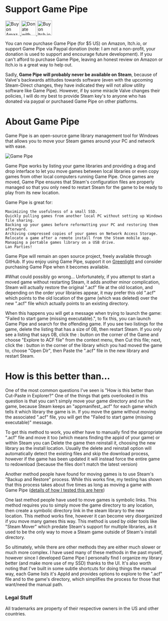 # Support Game Pipe
<a href="https://www.amazon.com/Game-Pipe-Steam-Games-Download/dp/B06Y1MV197">
<img src="https://s3.amazonaws.com/isitcrap/amazon-Button.png" height="47" alt="Buy on Amazon"/>
</a>
<a href="https://www.paypal.com/cgi-bin/webscr?cmd=_s-xclick&hosted_button_id=FCH86TKH6V35A">
<img src="https://www.paypalobjects.com/en_US/i/btn/btn_donateCC_LG.gif" height="47" alt="Donate with PayPal"/>
</a>
<a href="https://djscribbles.itch.io/game-pipe">
<img src="https://camo.githubusercontent.com/78918e0c766fa2e731c8e7f807ae9199bc387410/687474703a2f2f692e696d6775722e636f6d2f6579317863594d2e706e67" height="47" alt="Buy on Itch.io"/>
</a>

You can now purchase Game Pipe (for $5 US) on Amazon, Itch.io, or support Game Pipe via Paypal donation (note: I am not a non-profit, your donation is used to support and encourage future development). If you can't afford to purchase Game Pipe, leaving an honest review on Amazon or Itch.io is a great way to help out.


Sadly, __Game Pipe will probably never be available on Steam__, because of Valve's backwards attitudes towards software (even with the upcoming Steam-Direct changes, they have indicated they will not allow utility software like Game Pipe). However, if by some miracle Valve changes their policies, I will do my best to provide Steam key's to anyone who has donated via paypal or purchased Game Pipe on other platforms.

# About Game Pipe
Game Pipe is an open-source game library management tool for Windows that allows you to move your Steam games around your PC and network with ease.

![Game Pipe](http://images.akamai.steamusercontent.com/ugc/311117057225768758/6158E4EDA2CE12E3C07FB652A32DE7D91F0B38E7/?interpolation=lanczos-none&output-format=jpeg&output-quality=95&fit=inside|637:358&composite-to%3D%2A%2C%2A%7C637%3A358&background-color=black)

Game Pipe works by listing your game libraries and providing a drag and drop interface to let you move games between local libraries or even copy games from other local computers running Game Pipe. Once games are moved, Game Pipe ensures that Steam's configuration files are properly managed so that you only need to restart Steam for the game to be ready to play from its new location.

Game Pipe is great for:

    Maximizing the usefulness of a small SSD.
    Quickly pulling games from another local PC without setting up Windows file sharing.
    Backing up your games before reformatting your PC and restoring them afterward.
    Archiving compressed copies of your games on Network Access Storage.
    Relocate a game after a remote install from the Steam mobile app.
    Managing a portable games library on a USB drive.
    Lan Parties! 


Game Pipe will remain an open source project, freely available through GitHub. If you enjoy using Game Pipe, support it on [Greenlight](http://steamcommunity.com/sharedfiles/filedetails/?id=630526624) and consider purchasing Game Pipe when it becomes available.

#What could possibly go wrong...
Unfortunately, if you attempt to start a moved game without restarting Steam, it adds another minor complication, Steam will actually restore the original ".acf" file at the old location, and depending on the order your libraries appear, it may prefer this old ".acf" which points to the old location of the game (which was deleted) over the new ".acf" file which actually points to an existing directory. 

When this happens you will get a message when trying to launch the game: "Failed to start game (missing executable).", to fix this, you can launch Game Pipe and search for the offending game. If you see two listings for the game, delete the listing that has a size of 0B, then restart Steam. If you only see a listing that says 0B, click the : button on the corner of the Game and choose "Explore to ACF file" from the context menu, then Cut this file; next, click the : button in the corner of the library which you had moved the game to, choose "Open Dir", then Paste the ".acf" file in the new library and restart Steam.


# How is this better than...
One of the most common questions I've seen is "How is this better than Cut-Paste in Explorer?" One of the things that gets overlooked in this question is that you can't simply move your game directory and run the game, because Steam keeps an "appmanifest_<appid>.acf" for each game which tells it which library the game is in. If you move the game without moving the associated ".acf" file, you will get the "Failed to start game (missing executable)" message. 

To get this method to work, you either have to manually find the appropriate ".acf" file and move it too (which means finding the appid of your game) or within Steam you can Delete the game then reinstall it, choosing the new library as the install location. Usually the delete and reinstall option will automatically detect the existing files and skip the download process, however if the game has been updated it will instead force the entire game to redownload (because the files don't match the latest version)

Another method people have found for moving games is to use Steam's "Backup and Restore" process. While this works fine, my testing has shown that this process takes about five times as long as moving a game with Game Pipe ([details of how I tested this are here](https://www.reddit.com/r/pcmasterrace/comments/49cnsc/are_you_tired_of_reinstalling_your_steam_games_i/d0qtq6i))

One last method people have used to move games is symbolic links. This method requires you to simply move the game directory to any location, then create a symbolic directory link in the steam library to the new location. This method works fine, however it can become very disorganized if you move many games this way. This method is used by older tools like "Steam Mover" which predate Steam's support for multiple libraries, as it used to be the only way to move a Steam game outside of Steam's install directory. 

So ultimately, while there are other methods they are either much slower or much more complex. I have used many of these methods in the past myself, however since I developed Game Pipe I personally find I organize my library better (and make more use of my SSD) thanks to the UI. It's also worth noting that I've built in some subtle shortcuts for doing things the manual way, each Game lists it's AppId and provides options to explore to the ".acf" file and to the game's directory, which simplifies the process for those that want/need the manual path.


### Legal Stuff

All trademarks are property of their respective owners in the US and other countries.
